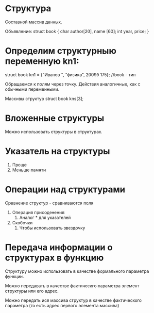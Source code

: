 # Структура

Составной массив данных.

Объявление:
struct book
{
    char author[20], name [60];
    int year, price;
}

# Определим структурныю переменную kn1:
struct book kn1 = {"Иванов ", "физика", 2009б 175};
//book - тип 

Обращаемся к полям через точку. Действия аналогичные, как с обычными переменными.

Массивы структур
struct book kns[3];

# Вложенные структуры
Можно использовать структуры в структурах.

# Указатель на структуры
1. Проще
2. Меньше памяти

# Операции над структурами
Сравнение структур - сравниваются поля

1. Операция присоденения:
   1. Аналог * для указателей
2. Скобочки
   1. Чтобы использовать звездочку

# Передача информации о структурах в функцию

Структуру можно использовать в качестве формального параметра функции.

Можно передавать в качестве фактическго параметра элемент структуры или его адрес.

Можно передать ися массива структур в качестве фактического параметра (то есть адрес первого элемента массива)
